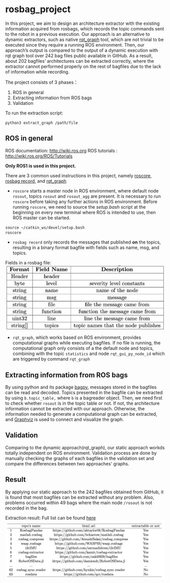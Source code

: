 # rosbag_project

<!-- The project is based on ROS, the standard framework for implementing robotics software today. A tool-based approach is developed that, given as input a ROS bag, will automatically extract its software components (in terms of blocks, connections, and topics).  -->

In this project, we aim to design an architecture extractor with the existing information acquired from rosbags, which records the topic commands sent to the robot in a previous execution. Our approach is an alternative to dynamic extractors, such as native [rqt_graph](http://wiki.ros.org/rqt_graph) tool, which are not trivial to be executed since they require a running ROS environment. Then, our approach’s output is compared to the output of a dynamic execution with rqt graph tool over 242 bag files public available in GitHub. As a result, about 202 bagfiles’ architectures can be extracted correctly, where the extractor cannot performed properly on the rest of bagfiles due to the lack of information while recording.

The project consists of 3 phases：
1. ROS in general
2. Extracting information from ROS bags
3. Validation

To run the extraction script: 
```
python3 extract_graph /path/file
```

## ROS in general
ROS documentation: http://wiki.ros.org
ROS tutorials : http://wiki.ros.org/ROS/Tutorials

**Only ROS1 is used in this project.**

There are 3 common used instructions in this project, namely [roscore](http://wiki.ros.org/roscore), [rosbag record](http://wiki.ros.org/rosbag/Commandline), and [rqt_graph](http://wiki.ros.org/rqt_graph)

- `roscore` starts a master node in ROS environment, where default node `rosout`, topics `rosout` and `rosout_agg` are present. It is necessary to run `roscore` before taking any further actions in ROS environment. Before running `roscore`, we need to source the *setup.bash* script at the beginning on every new terminal where ROS is intended to use, then ROS master can be started. 
```
source ~/catkin_ws/devel/setup.bash
roscore
```

- `rosbag record` only records the messages that published **on** the topics, resulting in a binary format bagfile with fields such as name, msg, and topics.

Fields in a rosbag file:
<img src="fields.png" width="700" align="center" alt="Extraction results">

- `rqt_graph`, which works based on ROS environment, provides computational graphs while executing bagfiles. If no file is running, the computational graph only consists of a the default node and topics, combining with the topic `statistics` and node `rqt_gui_py_node_id` which are triggered by command `rqt_graph`

## Extracting information from ROS bags
By using python and its package [bagpy](https://jmscslgroup.github.io/bagpy/), messages stored in the bagfiles can be read and decoded. Topics presented in the bagfile can be extracted by using `b.topic_table,` where `b` is a bagreader object. Then, we need first to check whether `rosout` is in the topic table or not. If not, the architecture information cannot be extracted with our approach. Otherwise, the information needed to generate a computational graph can be extracted, and [Graphviz](https://graphviz.org) is used to connect and visualize the graph.

## Validation
Comparing to the dynamic approach(rqt_graph), our static approach workds totally independent on ROS environment. Validation process are done by manually checking the graphs of each bagfiles in the validation set and compare the differences between two approaches' graphs.

## Result
By applying our static approach to the 242 bagfiles obtained from GitHub, it is found that most bagfiles can be extracted without any problem. Also, problems occurred within 49 bags where the main node `/rosout` is not recorded in the bag.  

Extraction result: Full list can be found [here](https://drive.google.com/file/d/16UHFbm1s-yIXtfGYNJD7NTrwlfN8zlXg/view)
<img src="extraction_result.png" width="700" align="center" alt="Extraction results">


<!-- ## Requirements
Before running the graph extraction, you must install a basic ROS1 environment. Follow [this](http://wiki.ros.org/noetic/Installation/Ubuntu) tutorial.

In Ubuntu, after setting the apt-get souce, run the following command:

```
sudo apt-get install ...
```
 -->
